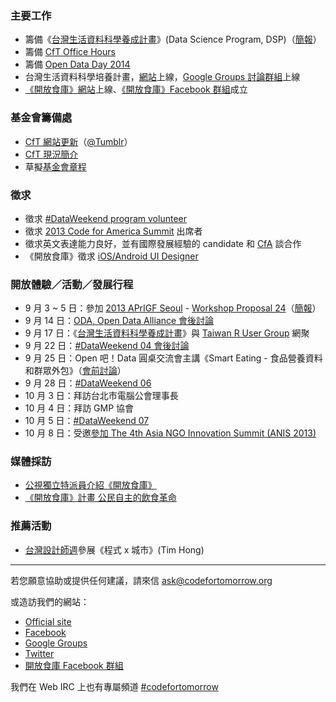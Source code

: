 ### 主要工作
- 籌備《[台灣生活資料科學養成計畫][1]》(Data Science Program, DSP)（[簡報][2]）
- 籌備 [CfT Office Hours][4]
- 籌備 [Open Data Day 2014][5]
- 台灣生活資料科學培養計畫，[網站][3]上線，[Google Groups 討論群組][15]上線
- [《開放食庫》網站][9]上線、[《開放食庫》Facebook 群組][10]成立

### 基金會籌備處
- [CfT 網站更新][6]（[@Tumblr][7]）
- [CfT 現況簡介][8]
- 草擬[基金會章程][11]

### 徵求
- 徵求 [#DataWeekend program volunteer][12]
- 徵求 [2013 Code for America Summit][13] 出席者
- 徵求英文表達能力良好，並有國際發展經驗的 candidate 和 [CfA][14] 談合作
- 《開放食庫》徵求 [iOS/Android UI Designer][16]

### 開放體驗／活動／發展行程
- 9 月 3 ~ 5 日：參加 [2013 APrIGF Seoul][18] - [Workshop Proposal 24][19]（[簡報][20]）
- 9 月 14 日：[ODA, Open Data Alliance 會後討論][21]
- 9 月 17 日：《[台灣生活資料科學養成計畫][24]》與 [Taiwan R User Group][25] 網聚
- 9 月 22 日：[#DataWeekend 04 會後討論][17]
- 9 月 25 日：Open 吧！Data 圓桌交流會主講《Smart Eating - 食品營養資料和群眾外包》（[會前討論][22]）
- 9 月 28 日：[#DataWeekend 06][23]
- 10 月 3 日：拜訪台北市電腦公會理事長
- 10 月 4 日：拜訪 GMP 協會
- 10 月 5 日：[#DataWeekend 07][26]
- 10 月 8 日：受邀[參加 The 4th Asia NGO Innovation Summit (ANIS 2013)][27]

### 媒體採訪
- [公視獨立特派員介紹《開放食庫》][28]
- [《開放食庫》計畫 公民自主的飲食革命][29]

### 推薦活動
- [台灣設計師週][30]參展《程式 x 城市》(Tim Hong)

---

若您願意協助或提供任何建議，請來信 ask@codefortomorrow.org

或造訪我們的網站：

- [Official site][31]
- [Facebook][32]
- [Google Groups][33]
- [Twitter][34]
- [開放食庫 Facebook 群組][10]

我們在 Web IRC 上也有專屬頻道 [#codefortomorrow][35]


  [1]: https://hackpad.com/Data-Science-Program-ssqo2iX6wSh
  [2]: http://www.slideshare.net/fchiangtw/data-weekend-5
  [3]: http://datasci.co/
  [4]: https://groups.google.com/d/msg/codefortomorrow/lKG80myxej8/_X32D4aGT_AJ
  [5]: https://groups.google.com/d/msg/codefortomorrow/7fGFnN-OMSo/VpSgS9Z4eeIJ
  [6]: https://github.com/codefortomorrow/cftdrupal2013
  [7]: http://cft.jimmyhub.net/
  [8]: https://groups.google.com/d/msg/codefortomorrow/-J-dSSw_wVk/n17swWnnYggJ
  [9]: http://food.codefortomorrow.org/
  [10]: https://www.facebook.com/groups/foodopendata/
  [11]: https://groups.google.com/d/msg/codefortomorrow/W67CeRsvcfs/efgFkFmTn2MJ
  [12]: https://groups.google.com/d/msg/codefortomorrow/9dqL5M72ipE/_XvhNmRDfnMJ
  [13]: http://2013cfasummit.eventbrite.com/
  [14]: http://www.codeforamerica.org/
  [15]: https://groups.google.com/forum/#!forum/datascico
  [16]: http://wiki.codefortomorrow.org/foodopendata/blog/2013/09/23/app-ui-designer-wanted/
  [17]: https://groups.google.com/d/msg/codefortomorrow/hY4aJWbm_ps/Mksx4HsmawkJ
  [18]: http://2013.rigf.asia/
  [19]: http://2013.rigf.asia/workshop-proposal-24/
  [20]: http://www.slideshare.net/schee/cft-aprigf2013
  [21]: https://groups.google.com/d/msg/codefortomorrow/pYJzzVlN6zo/IE9WMxYoW2AJ
  [22]: https://hackpad.com/925-ODA--84XE1Q3fQDs
  [23]: http://registrano.com/events/dataweekend-06
  [24]: https://hackpad.com/Data-Science-Program-ssqo2iX6wSh
  [25]: https://www.facebook.com/Tw.R.User
  [26]: http://registrano.com/events/dataweekend-07/
  [27]: https://groups.google.com/d/msg/codefortomorrow/CBoU1A1GUb4/nGq72dDEQcMJ
  [28]: http://taiwaninnews.blogspot.tw/2013/09/312_11.html
  [29]: http://www.newsmarket.com.tw/blog/39111/
  [30]: http://www.designersweek.tw/3X3_329.html
  [31]: http://codefortomorrow.org/
  [32]: https://www.facebook.com/CodeForTomorrow
  [33]: http://groups.google.com/group/codefortomorrow
  [34]: http://twitter.com/codefortomorrow
  [35]: http://webchat.freenode.net/?channels=codefortomorrow

